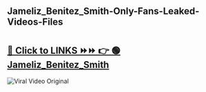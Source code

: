 
 ## Jameliz_Benitez_Smith-Only-Fans-Leaked-Videos-Files

# <h2><a href="https://mediaupload.pro?Jameliz_Benitez_Smith">🔗 Click to LINKS ⏩⏩ 👉 🟢 Jameliz_Benitez_Smith </a></h2>

<a href="https://mediaupload.pro?Jameliz_Benitez_Smith" rel="nofollow" data-target="animated-image.originalLink"><img src="https://i.ibb.co.com/xMMVF88/686577567.gif" alt="Viral Video Original" style="max-width: 100%; display: inline-block;" data-target="animated-image.originalImage"></a>